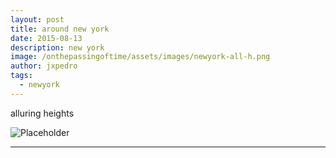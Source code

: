 ```yaml
---
layout: post
title: around new york
date: 2015-08-13
description: new york
image: /onthepassingoftime/assets/images/newyork-all-h.png
author: jxpedro
tags: 
  - newyork
---
```

<p >alluring heights</p>

![Placeholder](/onthepassingoftime/assets/images/newyork-all.png)

<p></p>

<hr/>
